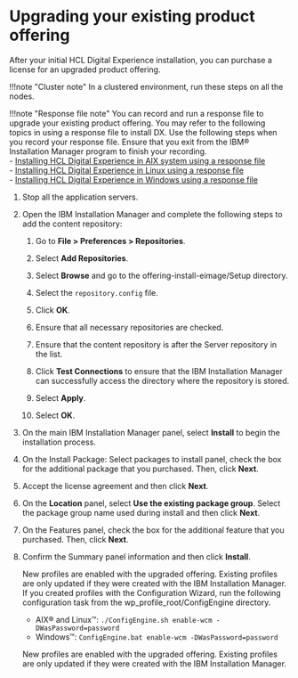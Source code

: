# Upgrading your existing product offering

After your initial HCL Digital Experience installation, you can purchase a license for an upgraded product offering.

!!!note "Cluster note"
    In a clustered environment, run these steps on all the nodes.

!!!note "Response file note"
    You can record and run a response file to upgrade your existing product offering. You may refer to the following topics in using a response file to install DX. Use the following steps when you record your response file. Ensure that you exit from the IBM® Installation Manager program to finish your recording. <br> - [Installing HCL Digital Experience in AIX system using a response file](../../install/traditional/installing_dx/aix/running_install/install_with_responsefile/index.md) <br> - [Installing HCL Digital Experience in Linux using a response file](../../install/traditional/installing_dx/linux/running_install/install_with_responsefile/index.md)<br> - [Installing HCL Digital Experience in Windows using a response file](../../install/traditional/installing_dx/windows/running_install/install_with_responsefile/index.md)

1.  Stop all the application servers.

2.  Open the IBM Installation Manager and complete the following steps to add the content repository:

    1.  Go to **File > Preferences > Repositories**.

    2.  Select **Add Repositories**.

    3.  Select **Browse** and go to the offering-install-eimage/Setup directory.

    4.  Select the `repository.config` file.

    5.  Click **OK**.

    6.  Ensure that all necessary repositories are checked.

    7.  Ensure that the content repository is after the Server repository in the list.

    8.  Click **Test Connections** to ensure that the IBM Installation Manager can successfully access the directory where the repository is stored.

    9.  Select **Apply**.

    10. Select **OK**.

3.  On the main IBM Installation Manager panel, select **Install** to begin the installation process.

4.  On the Install Package: Select packages to install panel, check the box for the additional package that you purchased. Then, click **Next**.

5.  Accept the license agreement and then click **Next**.

6.  On the **Location** panel, select **Use the existing package group**. Select the package group name used during install and then click **Next**.

7.  On the Features panel, check the box for the additional feature that you purchased. Then, click **Next**.

8.  Confirm the Summary panel information and then click **Install**.

    New profiles are enabled with the upgraded offering. Existing profiles are only updated if they were created with the IBM Installation Manager. If you created profiles with the Configuration Wizard, run the following configuration task from the wp_profile_root/ConfigEngine directory.

    -   AIX® and Linux™: `./ConfigEngine.sh enable-wcm -DWasPassword=password`
    -   Windows™: `ConfigEngine.bat enable-wcm -DWasPassword=password`

    New profiles are enabled with the upgraded offering. Existing profiles are only updated if they were created with the IBM Installation Manager.


